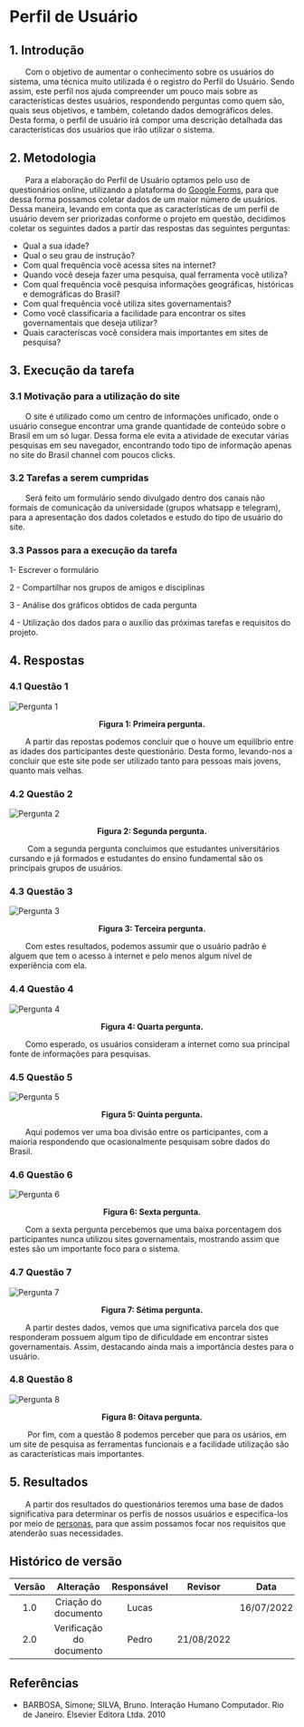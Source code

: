 # Perfil de Usuário

## 1. Introdução
&emsp;&emsp;Com o objetivo de aumentar o conhecimento sobre os usuários do sistema, uma técnica muito utilizada é o registro do Perfil do Usuário. Sendo assim, este perfil nos ajuda compreender um pouco mais sobre as características destes usuários, respondendo perguntas como quem são, quais seus objetivos, e também, coletando dados demográficos deles. Desta forma, o perfil de usuário irá compor uma descrição detalhada das características dos usuários que irão utilizar o sistema.

## 2. Metodologia
&emsp;&emsp;Para a elaboração do Perfil de Usuário optamos pelo uso de questionários online, utilizando a plataforma do [Google Forms](../planejamento/ferramentas.md), para que dessa forma possamos coletar dados de um maior número de usuários. Dessa maneira, levando em conta que as características de um perfil de usuário devem ser priorizadas conforme o projeto em questão, decidimos coletar os seguintes dados a partir das respostas das seguintes perguntas:

- Qual a sua idade?
- Qual o seu grau de instrução?
- Com qual frequência você acessa sites na internet?
- Quando você deseja fazer uma pesquisa, qual ferramenta você utiliza?
- Com qual frequência você pesquisa informações geográficas, históricas e demográficas do Brasil?
- Com qual frequência você utiliza sites governamentais?
- Como você classificaria a facilidade para encontrar os sites governamentais que deseja utilizar?
- Quais caracteríscas você considera mais importantes em sites de pesquisa?
## 3. Execução da tarefa 
### 3.1 Motivação para a utilização do site
&emsp;&emsp;O site é utilizado como um centro de informações unificado, onde o usuário consegue encontrar uma grande quantidade de conteúdo sobre o Brasil em um só lugar. 
Dessa forma ele evita a atividade de executar várias pesquisas em seu navegador, encontrando todo tipo de informação apenas no site do Brasil channel com poucos clicks.

### 3.2  Tarefas a serem cumpridas 

&emsp;&emsp;Será feito um formulário sendo divulgado dentro dos canais não formais de comunicação da universidade (grupos whatsapp e telegram), para a apresentação dos dados coletados e estudo do tipo de usuário do site.

### 3.3 Passos para a execução da tarefa 

1- Escrever o formulário

2 - Compartilhar nos grupos de amigos e disciplinas

3 - Análise dos gráficos obtidos de cada pergunta 

4 - Utilização dos dados para o auxílio  das próximas tarefas e requisitos do projeto.  

## 4. Respostas 
### 4.1 Questão 1
![Pergunta 1](../assets/perguntasQuestionario/questao1.PNG)
<figcaption align='center'>
    <b>Figura 1: Primeira pergunta.</b>
</figcaption>

&emsp;&emsp;A partir das repostas podemos concluir que o houve um equilíbrio entre as idades dos participantes deste questionário. Desta formo, levando-nos a concluir que este site pode ser utilizado tanto para pessoas mais jovens, quanto mais velhas.

### 4.2 Questão 2
![Pergunta 2](../assets/perguntasQuestionario/questao2.PNG)
<figcaption align='center'>
    <b>Figura 2: Segunda pergunta.</b>
</figcaption>

&emsp;&emsp; Com a segunda pergunta concluimos que estudantes universitários cursando e já formados e estudantes do ensino fundamental são os principais grupos de usuários.

### 4.3 Questão 3
![Pergunta 3](../assets/perguntasQuestionario/questao3.PNG)

<figcaption align='center'>
    <b>Figura 3: Terceira pergunta.</b>
</figcaption>

&emsp;&emsp;Com estes resultados, podemos assumir que o usuário padrão é alguem que tem o acesso à internet e pelo menos algum nível de experiência com ela.

### 4.4 Questão 4
![Pergunta 4](../assets/perguntasQuestionario/questao4.png)

<figcaption align='center'>
    <b>Figura 4: Quarta pergunta.</b>
</figcaption>

&emsp;&emsp;Como esperado, os usuários consideram a internet como sua principal fonte de informações para pesquisas.
### 4.5 Questão 5
![Pergunta 5](../assets/perguntasQuestionario/questao5.png)

<figcaption align='center'>
    <b>Figura 5: Quinta pergunta.</b>
</figcaption>

&emsp;&emsp;Aqui podemos ver uma boa divisão entre os participantes, com a maioria respondendo que ocasionalmente pesquisam sobre dados do Brasil.

### 4.6 Questão 6
![Pergunta 6](../assets/perguntasQuestionario/questao6.png)

<figcaption align='center'>
    <b>Figura 6: Sexta pergunta.</b>
</figcaption>

&emsp;&emsp;Com a sexta pergunta percebemos que uma baixa porcentagem dos participantes nunca utilizou sites governamentais, mostrando assim que estes são um importante foco para o sistema.
### 4.7 Questão 7
![Pergunta 7](../assets/perguntasQuestionario/questao7.png)

<figcaption align='center'>
    <b>Figura 7: Sétima pergunta.</b>
</figcaption>

&emsp;&emsp;A partir destes dados, vemos que uma significativa parcela dos que responderam possuem algum tipo de dificuldade em encontrar sistes governamentais. Assim, destacando ainda mais a importância destes para o usuário.

### 4.8 Questão 8
![Pergunta 8](../assets/perguntasQuestionario/questao8.png)

<figcaption align='center'>
    <b>Figura 8: Oitava pergunta.</b>
</figcaption>

&emsp;&emsp; Por fim, com a questão 8 podemos perceber que para os usários, em um site de pesquisa as ferramentas funcionais e a facilidade utilização são as características mais importantes.

## 5. Resultados
&emsp;&emsp;A partir dos resultados do questionários teremos uma base de dados significativa para determinar os perfis de nossos usuários e especifíca-los por meio de [personas](./personas.md), para que assim possamos focar nos requisitos que atenderão suas necessidades.
## Histórico de versão

| Versão |                Alteração               | Responsável |         Revisor        |  Data |
|:------:|:--------------------------------------:|:-----------:|:----------------------:|:-----:|
|   1.0  | Criação do documento |    Lucas   |  | 16/07/2022 |
|   2.0  | Verificação do documento | Pedro | 21/08/2022 |

## Referências
- BARBOSA, Simone; SILVA, Bruno. Interação Humano Computador. Rio de Janeiro. Elsevier Editora Ltda. 2010